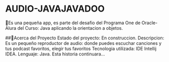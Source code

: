 # AUDIO-JAVAJAVADOO

🚀Es una pequeña app, es parte del desafio del Programa One de Oracle-Alura del Curso: Java aplicando la orientacion a objetos.

##🌟Acerca del Proyecto
Estado del proyecto: En construccion.
Descripcion: Es un pequeño reproductor de audio: donde puedes escuchar canciones y tus podcast favoritos, elegir tus favoritos
Tecnologia utilizada: IDE Intellij IDEA.
Lenguaje: Java.
Esta historia continuara...
